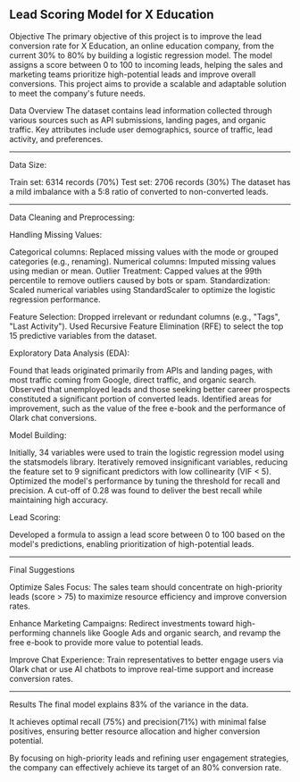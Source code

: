 Lead Scoring Model for X Education
-------------

Objective
The primary objective of this project is to improve the lead conversion rate for X Education, an online education company, from the current 30% to 80% by building a logistic regression model. 
The model assigns a score between 0 to 100 to incoming leads, helping the sales and marketing teams prioritize high-potential leads and improve overall conversions. 
This project aims to provide a scalable and adaptable solution to meet the company's future needs.

Data Overview
The dataset contains lead information collected through various sources such as API submissions, landing pages, and organic traffic.
Key attributes include user demographics, source of traffic, lead activity, and preferences.


--------------
Data Size:

Train set: 6314 records (70%)
Test set: 2706 records (30%)
The dataset has a mild imbalance with a 5:8 ratio of converted to non-converted leads.


--------------
Data Cleaning and Preprocessing:

Handling Missing Values:

Categorical columns: Replaced missing values with the mode or grouped categories (e.g., renaming).
Numerical columns: Imputed missing values using median or mean.
Outlier Treatment: Capped values at the 99th percentile to remove outliers caused by bots or spam.
Standardization: Scaled numerical variables using StandardScaler to optimize the logistic regression performance.

Feature Selection:
Dropped irrelevant or redundant columns (e.g., "Tags", "Last Activity").
Used Recursive Feature Elimination (RFE) to select the top 15 predictive variables from the dataset.

Exploratory Data Analysis (EDA):

Found that leads originated primarily from APIs and landing pages, with most traffic coming from Google, direct traffic, and organic search.
Observed that unemployed leads and those seeking better career prospects constituted a significant portion of converted leads.
Identified areas for improvement, such as the value of the free e-book and the performance of Olark chat conversions.

Model Building:

Initially, 34 variables were used to train the logistic regression model using the statsmodels library.
Iteratively removed insignificant variables, reducing the feature set to 9 significant predictors with low collinearity (VIF < 5).
Optimized the model's performance by tuning the threshold for recall and precision. A cut-off of 0.28 was found to deliver the best recall while maintaining high accuracy.

Lead Scoring:

Developed a formula to assign a lead score between 0 to 100 based on the model's predictions, enabling prioritization of high-potential leads.


-----------------
Final Suggestions

Optimize Sales Focus: The sales team should concentrate on high-priority leads (score > 75) to maximize resource efficiency and improve conversion rates.

Enhance Marketing Campaigns: Redirect investments toward high-performing channels like Google Ads and organic search, and revamp the free e-book to provide more value to potential leads.

Improve Chat Experience: Train representatives to better engage users via Olark chat or use AI chatbots to improve real-time support and increase conversion rates.


------------------
Results
The final model explains 83% of the variance in the data.

It achieves optimal recall (75%) and precision(71%) with minimal false positives, ensuring better resource allocation and higher conversion potential.

By focusing on high-priority leads and refining user engagement strategies, the company can effectively achieve its target of an 80% conversion rate.
